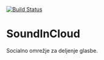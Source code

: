 [![Build Status](https://travis-ci.org/dj6747/SoundInCloud.svg?branch=master)](https://travis-ci.org/dj6747/SoundInCloud)
# SoundInCloud
Socialno omrežje za deljenje glasbe.
